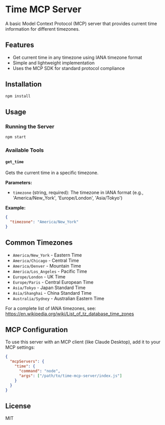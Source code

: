 # Time MCP Server

A basic Model Context Protocol (MCP) server that provides current time information for different timezones.

## Features

- Get current time in any timezone using IANA timezone format
- Simple and lightweight implementation
- Uses the MCP SDK for standard protocol compliance

## Installation

```bash
npm install
```

## Usage

### Running the Server

```bash
npm start
```

### Available Tools

#### `get_time`

Gets the current time in a specific timezone.

**Parameters:**
- `timezone` (string, required): The timezone in IANA format (e.g., 'America/New_York', 'Europe/London', 'Asia/Tokyo')

**Example:**
```json
{
  "timezone": "America/New_York"
}
```

## Common Timezones

- `America/New_York` - Eastern Time
- `America/Chicago` - Central Time
- `America/Denver` - Mountain Time
- `America/Los_Angeles` - Pacific Time
- `Europe/London` - UK Time
- `Europe/Paris` - Central European Time
- `Asia/Tokyo` - Japan Standard Time
- `Asia/Shanghai` - China Standard Time
- `Australia/Sydney` - Australian Eastern Time

For a complete list of IANA timezones, see: https://en.wikipedia.org/wiki/List_of_tz_database_time_zones

## MCP Configuration

To use this server with an MCP client (like Claude Desktop), add it to your MCP settings:

```json
{
  "mcpServers": {
    "time": {
      "command": "node",
      "args": ["/path/to/time-mcp-server/index.js"]
    }
  }
}
```

## License

MIT
